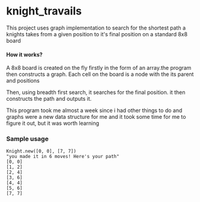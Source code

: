 # knight_travails

This project uses graph implementation to search for the shortest path a knights takes 
from a given position to it's final position on a standard 8x8 board 

#### How it works?

A 8x8 board is created on the fly firstly in the form of an array.the program then constructs a graph.
Each cell on the board is a node with the its parent and positions

Then, using breadth first search, it searches for the final position. it then constructs the path and outputs it.

This program took me almost a week since i had other things to do and graphs were a new data structure for me and it took some time for me to figure it out, but it was worth learning

### Sample usage

```
Knight.new([0, 0], [7, 7])
"you made it in 6 moves! Here's your path"
[0, 0]
[1, 2]
[2, 4]
[3, 6]
[4, 4]
[5, 6]
[7, 7]
